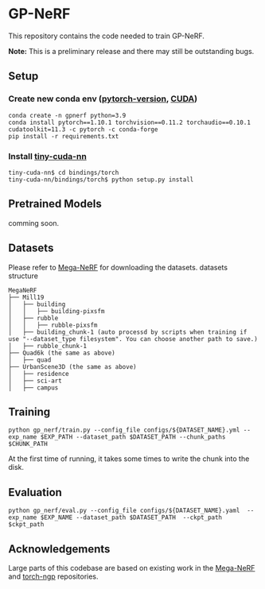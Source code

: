 # GP-NeRF

This repository contains the code needed to train GP-NeRF.

**Note:** This is a preliminary release and there may still be outstanding bugs.



## Setup
### Create new conda env ([pytorch-version](https://pytorch.org/get-started/previous-versions/), [CUDA](https://developer.nvidia.com/cuda-toolkit-archive))
```
conda create -n gpnerf python=3.9
conda install pytorch==1.10.1 torchvision==0.11.2 torchaudio==0.10.1 cudatoolkit=11.3 -c pytorch -c conda-forge
pip install -r requirements.txt
```


### Install [tiny-cuda-nn](https://github.com/NVlabs/tiny-cuda-nn)

```
tiny-cuda-nn$ cd bindings/torch
tiny-cuda-nn/bindings/torch$ python setup.py install
```


## Pretrained Models
comming soon.


## Datasets
Please refer to [Mega-NeRF](https://github.com/cmusatyalab/mega-nerf#data) for downloading the datasets.
datasets structure
```none
MegaNeRF
├── Mill19
│   ├── building
│   │   ├── building-pixsfm
│   ├── rubble
│   │   ├── rubble-pixsfm
│   ├── building_chunk-1 (auto processd by scripts when training if use "--dataset_type filesystem". You can choose another path to save.)
│   ├── rubble_chunk-1
├── Quad6k (the same as above)
│   ├── quad
├── UrbanScene3D (the same as above)
│   ├── residence
│   ├── sci-art
│   ├── campus
```

## Training

```
python gp_nerf/train.py --config_file configs/${DATASET_NAME}.yml --exp_name $EXP_PATH --dataset_path $DATASET_PATH --chunk_paths $CHUNK_PATH
```
At the first time of running, it takes some times to write the chunk into the disk.
## Evaluation

```
python gp_nerf/eval.py --config_file configs/${DATASET_NAME}.yaml  --exp_name $EXP_NAME --dataset_path $DATASET_PATH  --ckpt_path  $ckpt_path
```


## Acknowledgements

Large parts of this codebase are based on existing work in the [Mega-NeRF](https://github.com/cmusatyalab/mega-nerf) and [torch-ngp](https://github.com/ashawkey/torch-ngp) repositories.
